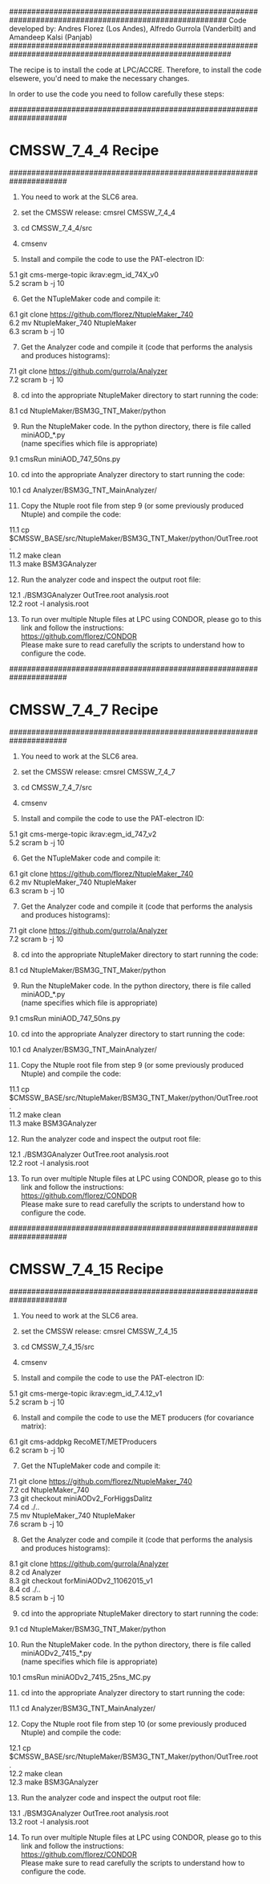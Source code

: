 #########################################################################################################
Code developed by: Andres Florez (Los Andes), Alfredo Gurrola (Vanderbilt) and Amandeep Kalsi (Panjab)
##########################################################################################################

The recipe is to install the code at LPC/ACCRE. 
Therefore, to install the code elsewere, you'd need 
to make the necessary changes.

In order to use the code you need to follow carefully these steps:

#####################################################################
#                         CMSSW_7_4_4 Recipe                        #
#####################################################################

1. You need to work at the SLC6 area.

2. set the CMSSW release: cmsrel CMSSW_7_4_4

3. cd CMSSW_7_4_4/src

4. cmsenv

5. Install and compile the code to use the PAT-electron ID:

  5.1 git cms-merge-topic ikrav:egm_id_74X_v0  <br>
  5.2 scram b -j 10 <br>

6. Get the NTupleMaker code and compile it:
  
  6.1 git clone https://github.com/florez/NtupleMaker_740 <br>
  6.2 mv NtupleMaker_740 NtupleMaker <br>
  6.3 scram b -j 10 <br>

7. Get the Analyzer code and compile it (code that performs the analysis and produces histograms):

  7.1 git clone https://github.com/gurrola/Analyzer <br>
  7.2 scram b -j 10 <br>

8. cd into the appropriate NtupleMaker directory to start running the code:

  8.1 cd NtupleMaker/BSM3G_TNT_Maker/python <br>
  
9. Run the NtupleMaker code. In the python directory, there is file called miniAOD_*.py  <br>
   (name specifies which file is appropriate)

  9.1 cmsRun miniAOD_747_50ns.py <br>
  
10. cd into the appropriate Analyzer directory to start running the code:

  10.1 cd Analyzer/BSM3G_TNT_MainAnalyzer/ <br>

11. Copy the Ntuple root file from step 9 (or some previously produced Ntuple) and compile the code:

  11.1 cp $CMSSW_BASE/src/NtupleMaker/BSM3G_TNT_Maker/python/OutTree.root . <br>
  11.2 make clean <br>
  11.3 make BSM3GAnalyzer <br>
  
12. Run the analyzer code and inspect the output root file:

  12.1 ./BSM3GAnalyzer OutTree.root analysis.root <br>
  12.2 root -l analysis.root <br>
  
13. To run over multiple Ntuple files at LPC using CONDOR, please go to this link and follow the instructions: <br>
    https://github.com/florez/CONDOR <br>
    Please make sure to read carefully the scripts to understand how to configure the code. <br>


#####################################################################
#                         CMSSW_7_4_7 Recipe                        #
#####################################################################

1. You need to work at the SLC6 area.

2. set the CMSSW release: cmsrel CMSSW_7_4_7

3. cd CMSSW_7_4_7/src

4. cmsenv

5. Install and compile the code to use the PAT-electron ID:

  5.1 git cms-merge-topic ikrav:egm_id_747_v2 <br>
  5.2 scram b -j 10 <br>

6. Get the NTupleMaker code and compile it:

  6.1 git clone https://github.com/florez/NtupleMaker_740 <br>
  6.2 mv NtupleMaker_740 NtupleMaker <br>
  6.3 scram b -j 10 <br>

7. Get the Analyzer code and compile it (code that performs the analysis and produces histograms):

  7.1 git clone https://github.com/gurrola/Analyzer <br>
  7.2 scram b -j 10 <br>

8. cd into the appropriate NtupleMaker directory to start running the code:

  8.1 cd NtupleMaker/BSM3G_TNT_Maker/python <br>
  
9. Run the NtupleMaker code. In the python directory, there is file called miniAOD_*.py  <br>
   (name specifies which file is appropriate)

  9.1 cmsRun miniAOD_747_50ns.py <br>
  
10. cd into the appropriate Analyzer directory to start running the code:

  10.1 cd Analyzer/BSM3G_TNT_MainAnalyzer/ <br>

11. Copy the Ntuple root file from step 9 (or some previously produced Ntuple) and compile the code:

  11.1 cp $CMSSW_BASE/src/NtupleMaker/BSM3G_TNT_Maker/python/OutTree.root . <br>
  11.2 make clean <br>
  11.3 make BSM3GAnalyzer <br>
  
12. Run the analyzer code and inspect the output root file:

  12.1 ./BSM3GAnalyzer OutTree.root analysis.root <br>
  12.2 root -l analysis.root <br>
  
13. To run over multiple Ntuple files at LPC using CONDOR, please go to this link and follow the instructions: <br>
    https://github.com/florez/CONDOR <br>
    Please make sure to read carefully the scripts to understand how to configure the code. <br>


#####################################################################
#                         CMSSW_7_4_15 Recipe                        #
#####################################################################

1. You need to work at the SLC6 area.

2. set the CMSSW release: cmsrel CMSSW_7_4_15

3. cd CMSSW_7_4_15/src

4. cmsenv

5. Install and compile the code to use the PAT-electron ID:

  5.1 git cms-merge-topic ikrav:egm_id_7.4.12_v1 <br>
  5.2 scram b -j 10 <br>
  
6. Install and compile the code to use the MET producers (for covariance matrix):

  6.1 git cms-addpkg RecoMET/METProducers <br>
  6.2 scram b -j 10 <br>

7. Get the NTupleMaker code and compile it:

  7.1 git clone https://github.com/florez/NtupleMaker_740 <br>
  7.2 cd NtupleMaker_740 <br>
  7.3 git checkout miniAODv2_ForHiggsDalitz <br>
  7.4 cd ./.. <br>
  7.5 mv NtupleMaker_740 NtupleMaker <br>
  7.6 scram b -j 10 <br>

8. Get the Analyzer code and compile it (code that performs the analysis and produces histograms):

  8.1 git clone https://github.com/gurrola/Analyzer <br>
  8.2 cd Analyzer <br>
  8.3 git checkout forMiniAODv2_11062015_v1 <br>
  8.4 cd ./.. <br>
  8.5 scram b -j 10 <br>

9. cd into the appropriate NtupleMaker directory to start running the code:

  9.1 cd NtupleMaker/BSM3G_TNT_Maker/python <br>
  
10. Run the NtupleMaker code. In the python directory, there is file called miniAODv2_7415_*.py  <br>
   (name specifies which file is appropriate)

  10.1 cmsRun miniAODv2_7415_25ns_MC.py <br>
  
11. cd into the appropriate Analyzer directory to start running the code:

  11.1 cd Analyzer/BSM3G_TNT_MainAnalyzer/ <br>

12. Copy the Ntuple root file from step 10 (or some previously produced Ntuple) and compile the code:

  12.1 cp $CMSSW_BASE/src/NtupleMaker/BSM3G_TNT_Maker/python/OutTree.root . <br>
  12.2 make clean <br>
  12.3 make BSM3GAnalyzer <br>
  
13. Run the analyzer code and inspect the output root file:

  13.1 ./BSM3GAnalyzer OutTree.root analysis.root <br>
  13.2 root -l analysis.root <br>
  
14. To run over multiple Ntuple files at LPC using CONDOR, please go to this link and follow the instructions: <br>
    https://github.com/florez/CONDOR <br>
    Please make sure to read carefully the scripts to understand how to configure the code. <br>

